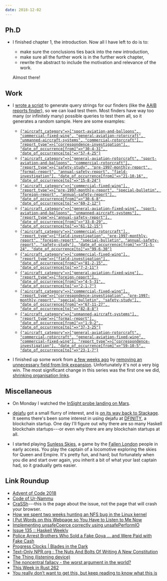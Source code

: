 ```yaml
---
date: 2018-12-02
---
```


## Ph.D

- I finished chapter 1, the introduction.  Now all I have left to do
  is to:
  - make sure the conclusions ties back into the new introduction,
  - make sure all the further work is in the further work chapter,
  - rewrite the abstract to include the motivation and relevance of
    the work.

  Almost there!

## Work

- I [wrote a script][] to generate query strings for our finders (like
  the [AAIB reports finder][]), so we can load test them.  Most
  finders have way too many (or infinitely many) possible queries to
  test them all, so it generates a random sample.  Here are some
  examples:

  - [`{"aircraft_category"=>["sport-aviation-and-balloons", "commercial-fixed-wing", "general-aviation-rotorcraft", "unmanned-aircraft-systems", "commercial-rotorcraft"], "report_type"=>["correspondence-investigation"], "date_of_occurrence[from]"=>"30-4-31", "date_of_occurrence[to]"=>"57-4-25"}`](https://www.gov.uk/aaib-reports?aircraft_category%5B%5D=sport-aviation-and-balloons&aircraft_category%5B%5D=commercial-fixed-wing&aircraft_category%5B%5D=general-aviation-rotorcraft&aircraft_category%5B%5D=unmanned-aircraft-systems&aircraft_category%5B%5D=commercial-rotorcraft&date_of_occurrence%5Bfrom%5D=30-4-31&date_of_occurrence%5Bto%5D=57-4-25&report_type%5B%5D=correspondence-investigation)
  - [`{"aircraft_category"=>["general-aviation-rotorcraft", "sport-aviation-and-balloons", "commercial-rotorcraft"], "report_type"=>["safety-study", "pre-1997-monthly-report", "formal-report", "annual-safety-report", "field-investigation"], "date_of_occurrence[from]"=>"21-10-16", "date_of_occurrence[to]"=>"15-8-24"}`](https://www.gov.uk/aaib-reports?aircraft_category%5B%5D=general-aviation-rotorcraft&aircraft_category%5B%5D=sport-aviation-and-balloons&aircraft_category%5B%5D=commercial-rotorcraft&date_of_occurrence%5Bfrom%5D=21-10-16&date_of_occurrence%5Bto%5D=15-8-24&report_type%5B%5D=safety-study&report_type%5B%5D=pre-1997-monthly-report&report_type%5B%5D=formal-report&report_type%5B%5D=annual-safety-report&report_type%5B%5D=field-investigation)
  - [`{"aircraft_category"=>["commercial-fixed-wing"], "report_type"=>["pre-1997-monthly-report", "special-bulletin", "foreign-report", "annual-safety-report"], "date_of_occurrence[from]"=>"30-6-8", "date_of_occurrence[to]"=>"69-2-12"}`](https://www.gov.uk/aaib-reports?aircraft_category%5B%5D=commercial-fixed-wing&date_of_occurrence%5Bfrom%5D=30-6-8&date_of_occurrence%5Bto%5D=69-2-12&report_type%5B%5D=pre-1997-monthly-report&report_type%5B%5D=special-bulletin&report_type%5B%5D=foreign-report&report_type%5B%5D=annual-safety-report)
  - [`{"aircraft_category"=>["general-aviation-fixed-wing", "sport-aviation-and-balloons", "unmanned-aircraft-systems"], "report_type"=>["annual-safety-report"], "date_of_occurrence[from]"=>"33-8-29", "date_of_occurrence[to]"=>"61-12-15"}`](https://www.gov.uk/aaib-reports?aircraft_category%5B%5D=general-aviation-fixed-wing&aircraft_category%5B%5D=sport-aviation-and-balloons&aircraft_category%5B%5D=unmanned-aircraft-systems&date_of_occurrence%5Bfrom%5D=33-8-29&date_of_occurrence%5Bto%5D=61-12-15&report_type%5B%5D=annual-safety-report)
  - [`{"aircraft_category"=>["commercial-rotorcraft"], "report_type"=>["field-investigation", "pre-1997-monthly-report", "foreign-report", "special-bulletin", "annual-safety-report", "safety-study"], "date_of_occurrence[from]"=>"71-5-24", "date_of_occurrence[to]"=>"99-6-30"}`](https://www.gov.uk/aaib-reports?aircraft_category%5B%5D=commercial-rotorcraft&date_of_occurrence%5Bfrom%5D=71-5-24&date_of_occurrence%5Bto%5D=99-6-30&report_type%5B%5D=field-investigation&report_type%5B%5D=pre-1997-monthly-report&report_type%5B%5D=foreign-report&report_type%5B%5D=special-bulletin&report_type%5B%5D=annual-safety-report&report_type%5B%5D=safety-study)
  - [`{"aircraft_category"=>["commercial-fixed-wing"], "report_type"=>["field-investigation"], "date_of_occurrence[from]"=>"81-2-15", "date_of_occurrence[to]"=>"7-2-11"}`](https://www.gov.uk/aaib-reports?aircraft_category%5B%5D=commercial-fixed-wing&date_of_occurrence%5Bfrom%5D=81-2-15&date_of_occurrence%5Bto%5D=7-2-11&report_type%5B%5D=field-investigation)
  - [`{"aircraft_category"=>["general-aviation-fixed-wing"], "report_type"=>["foreign-report"], "date_of_occurrence[from]"=>"4-5-31", "date_of_occurrence[to]"=>"2-1-7"}`](https://www.gov.uk/aaib-reports?aircraft_category%5B%5D=general-aviation-fixed-wing&date_of_occurrence%5Bfrom%5D=4-5-31&date_of_occurrence%5Bto%5D=2-1-7&report_type%5B%5D=foreign-report)
  - [`{"aircraft_category"=>["commercial-fixed-wing"], "report_type"=>["correspondence-investigation", "pre-1997-monthly-report", "special-bulletin", "safety-study"], "date_of_occurrence[from]"=>"67-11-27", "date_of_occurrence[to]"=>"82-8-8"}`](https://www.gov.uk/aaib-reports?aircraft_category%5B%5D=commercial-fixed-wing&date_of_occurrence%5Bfrom%5D=67-11-27&date_of_occurrence%5Bto%5D=82-8-8&report_type%5B%5D=correspondence-investigation&report_type%5B%5D=pre-1997-monthly-report&report_type%5B%5D=special-bulletin&report_type%5B%5D=safety-study)
  - [`{"aircraft_category"=>["unmanned-aircraft-systems"], "report_type"=>["formal-report"], "date_of_occurrence[from]"=>"1-9-2", "date_of_occurrence[to]"=>"37-3-25"}`](https://www.gov.uk/aaib-reports?aircraft_category%5B%5D=unmanned-aircraft-systems&date_of_occurrence%5Bfrom%5D=1-9-2&date_of_occurrence%5Bto%5D=37-3-25&report_type%5B%5D=formal-report)
  - [`{"aircraft_category"=>["general-aviation-rotorcraft", "commercial-rotorcraft", "general-aviation-fixed-wing", "commercial-fixed-wing"], "report_type"=>["correspondence-investigation"], "date_of_occurrence[from]"=>"59-10-5", "date_of_occurrence[to]"=>"23-1-7"}`](https://www.gov.uk/aaib-reports?aircraft_category%5B%5D=general-aviation-rotorcraft&aircraft_category%5B%5D=commercial-rotorcraft&aircraft_category%5B%5D=general-aviation-fixed-wing&aircraft_category%5B%5D=commercial-fixed-wing&date_of_occurrence%5Bfrom%5D=59-10-5&date_of_occurrence%5Bto%5D=23-1-7&report_type%5B%5D=correspondence-investigation)

- I finished up some work from [a few weeks ago][] by [removing an
  unnecessary field from link expansion][].  Unfortunately it's not a
  very big win.  The most significant change in this series was the
  first one we did, [shrinking organisation links][].

[wrote a script]: https://github.com/alphagov/govuk-load-testing/tree/master/test-data-scripts/finder-facets
[AAIB reports finder]: https://www.gov.uk/aaib-reports
[a few weeks ago]: notes/007.html
[removing an unnecessary field from link expansion]: https://github.com/alphagov/publishing-api/pull/1397
[shrinking organisation links]: https://github.com/alphagov/publishing-api/pull/1349

## Miscellaneous

- On Monday I watched the [InSight probe landing on Mars][].

- [dejafu][] got a small flurry of interest, and is [on its way back
  to Stackage][].  It seems there's been some interest in using dejafu
  at [DFINITY][], a blockchain startup.  One day I'll figure out why
  there are so many Haskell blockchain startups---or even why there
  are any blockchain startups at all.

- I started playing [Sunless Skies][], a game by the [Fallen London][]
  people in early access.  You play the captain of a locomotive
  exploring the skies for Queen and Empire.  It's pretty fun, and
  hard; but fortunately when you die and start over again, you inherit
  a bit of what your last captain had, so it gradually gets easier.

[InSight probe landing on Mars]: https://mars.nasa.gov/insight/
[dejafu]: https://github.com/barrucadu/dejafu
[on its way back to Stackage]: https://github.com/commercialhaskell/stackage/pull/4197
[DFINITY]: https://dfinity.org/
[Sunless Skies]: http://www.failbettergames.com/sunless-skies/
[Fallen London]: https://www.fallenlondon.com/

## Link Roundup

- [Advent of Code 2018](https://adventofcode.com/)
- [Code of Ur-Nammu](https://en.wikipedia.org/wiki/Code_of_Ur-Nammu)
- [CraSSh](https://cras.sh/)---this is the page about the issue, not the page that will crash your browser.
- [How we spent two weeks hunting an NFS bug in the Linux kernel](https://about.gitlab.com/2018/11/14/how-we-spent-two-weeks-hunting-an-nfs-bug/)
- [I Put Words on this Webpage so You Have to Listen to Me Now](https://christine.website/blog/experimental-rilkef-2018-11-30)
- [Implementing unsafeCoerce correctly using unsafePerformIO](https://www.reddit.com/r/haskell/comments/a1bz5h/implementing_unsafecoerce_correctly_using/)
- [Issue 135 :: Haskell Weekly](https://haskellweekly.news/issues/135.html)
- [Police Arrest Brothers Who Sold a Fake Goya … and Were Paid with Fake Cash](https://news.artnet.com/art-world/police-arrest-brothers-who-sold-a-fake-goya-and-were-paid-with-fake-cash-262919)
- [Progress Clocks | Blades in the Dark](https://bladesinthedark.com/progress-clocks)
- [Text-Only NPR.org : The Nuts And Bolts Of Writing A New Constitution](https://text.npr.org/s.php?sId=133657355)
- [The Thing (listening device)](https://en.wikipedia.org/wiki/The_Thing_(listening_device))
- [The noncentral fallacy - the worst argument in the world?](https://www.lesswrong.com/posts/yCWPkLi8wJvewPbEp/the-noncentral-fallacy-the-worst-argument-in-the-world)
- [This Week in Rust 262](https://this-week-in-rust.org/blog/2018/11/27/this-week-in-rust-262/)
- [You really don’t want to get this, but keep reading to know what this is](https://nyaa.si/view/1097157)
